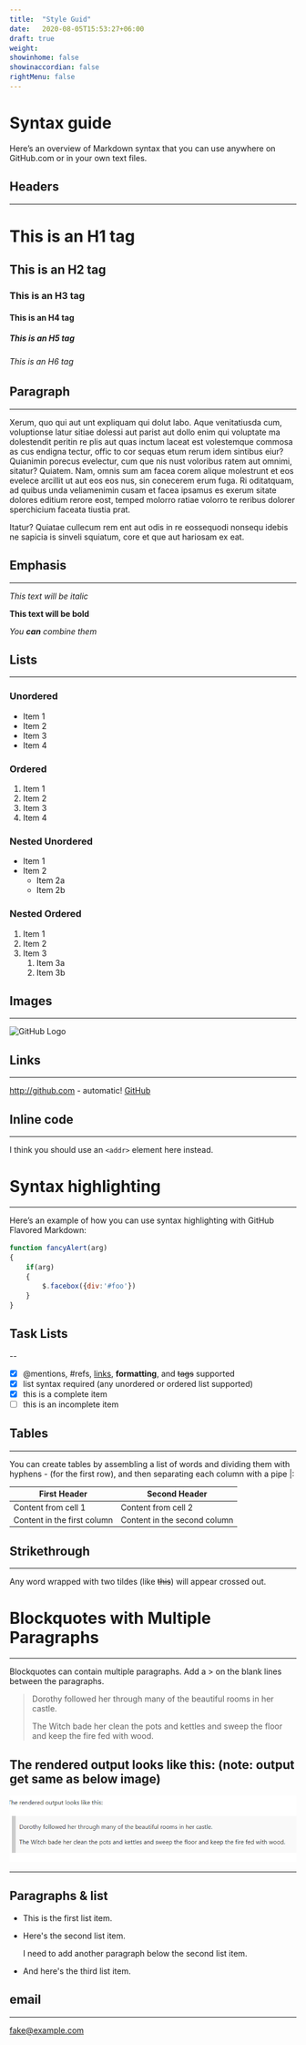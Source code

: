 ```yaml
---
title:  "Style Guid"
date:   2020-08-05T15:53:27+06:00
draft: true
weight: 
showinhome: false
showinaccordian: false
rightMenu: false
---
```

# Syntax guide
Here’s an overview of Markdown syntax that you can use anywhere on GitHub.com or in your own text files.

## Headers
---

# This is an H1 tag
## This is an H2 tag
### This is an H3 tag
#### This is an H4 tag
##### This is an H5 tag
###### This is an H6 tag

## Paragraph
---
Xerum, quo qui aut unt expliquam qui dolut labo. Aque venitatiusda cum, voluptionse latur sitiae dolessi aut parist aut dollo enim qui voluptate ma dolestendit peritin re plis aut quas inctum laceat est volestemque commosa as cus endigna tectur, offic to cor sequas etum rerum idem sintibus eiur? Quianimin porecus evelectur, cum que nis nust voloribus ratem aut omnimi, sitatur? Quiatem. Nam, omnis sum am facea corem alique molestrunt et eos evelece arcillit ut aut eos eos nus, sin conecerem erum fuga. Ri oditatquam, ad quibus unda veliamenimin cusam et facea ipsamus es exerum sitate dolores editium rerore eost, temped molorro ratiae volorro te reribus dolorer sperchicium faceata tiustia prat.

Itatur? Quiatae cullecum rem ent aut odis in re eossequodi nonsequ idebis ne sapicia is sinveli squiatum, core et que aut hariosam ex eat.

## Emphasis
---
*This text will be italic*

**This text will be bold**

_You **can** combine them_

## Lists
---

### Unordered
* Item 1
* Item 2
* Item 3
* Item 4

### Ordered
1. Item 1
1. Item 2
1. Item 3
1. Item 4
    
### Nested Unordered
* Item 1
* Item 2
  * Item 2a
  * Item 2b
### Nested Ordered
1. Item 1
2. Item 2
3. Item 3
   1. Item 3a
   2. Item 3b

## Images
---
![GitHub Logo](../images/contactus.svg)

## Links
---
http://github.com - automatic!
[GitHub](http://github.com)

## Inline code
---
I think you should use an
`<addr>` element here instead.


# Syntax highlighting
---
Here’s an example of how you can use syntax highlighting with GitHub Flavored Markdown:
```javascript
function fancyAlert(arg) 
{
    if(arg) 
    {
        $.facebox({div:'#foo'})
    }
}
```
## Task Lists
--
- [x] @mentions, #refs, [links](), **formatting**, and <del>tags</del> supported
- [x] list syntax required (any unordered or ordered list supported)
- [x] this is a complete item
- [ ] this is an incomplete item

## Tables
---
You can create tables by assembling a list of words and dividing them with hyphens - (for the first row), and then separating each column with a pipe |:

First Header | Second Header
------------ | -------------
Content from cell 1 | Content from cell 2
Content in the first column | Content in the second column


## Strikethrough
---
Any word wrapped with two tildes (like ~~this~~) will appear crossed out.


# Blockquotes with Multiple Paragraphs
---
Blockquotes can contain multiple paragraphs. Add a > on the blank lines between the paragraphs.

> Dorothy followed her through many of the beautiful rooms in her castle.
>
> The Witch bade her clean the pots and kettles and sweep the floor and keep the fire fed with wood.

**The rendered output looks like this:** (note: output get same as below image)
---

![block Quate Image](blockquate.png)

---

## Paragraphs & list
*   This is the first list item.
*   Here's the second list item.

    I need to add another paragraph below the second list item.

*   And here's the third list item.

## email
---
<fake@example.com>